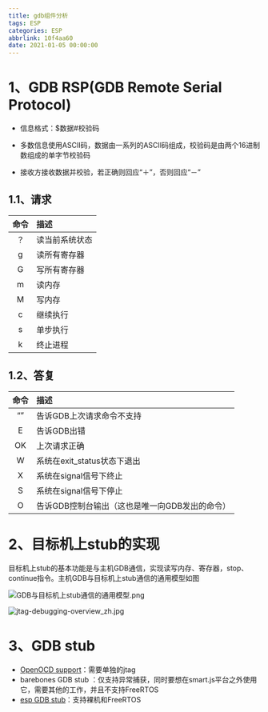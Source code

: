 ```yaml
---
title: gdb组件分析
tags: ESP
categories: ESP
abbrlink: 10f4aa60
date: 2021-01-05 00:00:00
---
```


# 1、GDB RSP(GDB Remote Serial Protocol)

- 信息格式：$数据#校验码

- 多数信息使用ASCII码，数据由一系列的ASCII码组成，校验码是由两个16进制数组成的单字节校验码

- 接收方接收数据并校验，若正确则回应“＋”，否则回应“－”

## 1.1、请求

| 命令 | 描述           |
| :--: | :------------- |
|  ？  | 读当前系统状态 |
|  g   | 读所有寄存器   |
|  G   | 写所有寄存器   |
|  m   | 读内存         |
|  M   | 写内存         |
|  c   | 继续执行       |
|  s   | 单步执行       |
|  k   | 终止进程       |

## 1.2、答复

| 命令 | 描述                                           |
| :--: | :--------------------------------------------- |
|  “”  | 告诉GDB上次请求命令不支持                      |
|  E   | 告诉GDB出错                                    |
|  OK  | 上次请求正确                                   |
|  W   | 系统在exit_status状态下退出                    |
|  X   | 系统在signal信号下终止                         |
|  S   | 系统在signal信号下停止                         |
|  O   | 告诉GDB控制台输出（这也是唯一向GDB发出的命令） |

# 2、目标机上stub的实现

目标机上stub的基本功能是与主机GDB通信，实现读写内存、寄存器，stop、continue指令。主机GDB与目标机上stub通信的通用模型如图

![GDB与目标机上stub通信的通用模型.png](GDB与目标机上stub通信的通用模型.png)

![jtag-debugging-overview_zh.jpg](jtag-debugging-overview_zh.jpg)

# 3、GDB stub

- [OpenOCD support](https://github.com/projectgus/openocd)：需要单独的jtag
- barebones GDB stub ：仅支持异常捕获，同时要想在smart.js平台之外使用它，需要其他的工作，并且不支持FreeRTOS
- [esp GDB stub](https://github.com/espressif/esp-gdbstub)：支持裸机和FreeRTOS 
